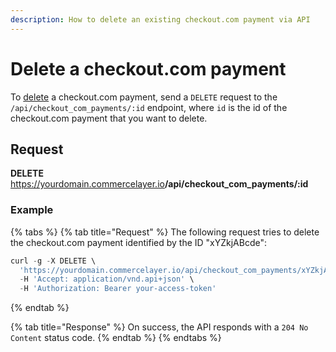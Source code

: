 ```yaml
---
description: How to delete an existing checkout.com payment via API
---
```


# Delete a checkout.com payment

To <a href="https://docs.commercelayer.io/developers/deleting-resources" target="_blank">delete</a> a checkout.com payment, send a `DELETE` request to the `/api/checkout_com_payments/:id` endpoint, where `id` is the id of the checkout.com payment that you want to delete.

## Request

**DELETE** https://yourdomain.commercelayer.io<b>/api/checkout_com_payments/:id</b>

### Example

{% tabs %}
{% tab title="Request" %}
The following request tries to delete the checkout.com payment identified by the ID "xYZkjABcde":

```javascript
curl -g -X DELETE \
  'https://yourdomain.commercelayer.io/api/checkout_com_payments/xYZkjABcde' \
  -H 'Accept: application/vnd.api+json' \
  -H 'Authorization: Bearer your-access-token'
```
{% endtab %}

{% tab title="Response" %}
On success, the API responds with a `204 No Content` status code.
{% endtab %}
{% endtabs %}

